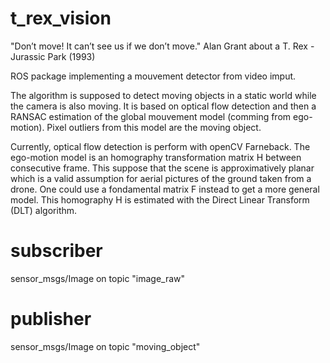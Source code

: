 # t_rex_vision
"Don’t move! It can’t see us if we don’t move." Alan Grant about a T. Rex - Jurassic Park (1993)

ROS package implementing a mouvement detector from video imput.

The algorithm is supposed to detect moving objects in a static world while the camera is also moving. It is based on optical flow detection and then a RANSAC estimation of the global mouvement model (comming from ego-motion). Pixel outliers from this model are the moving object.

Currently, optical flow detection is perform with openCV Farneback. The ego-motion model is an homography transformation matrix H between consecutive frame. This suppose that the scene is approximatively planar which is a valid assumption for aerial pictures of the ground taken from a drone. One could use a fondamental matrix F instead to get a more general model. This homography H is estimated with the Direct Linear Transform (DLT) algorithm.

# subscriber
sensor_msgs/Image on topic "image_raw"

# publisher
sensor_msgs/Image on topic "moving_object"
